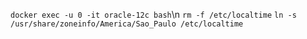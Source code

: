 `docker exec -u 0 -it oracle-12c bash`\n
`rm -f /etc/localtime`
`ln -s /usr/share/zoneinfo/America/Sao_Paulo /etc/localtime`

